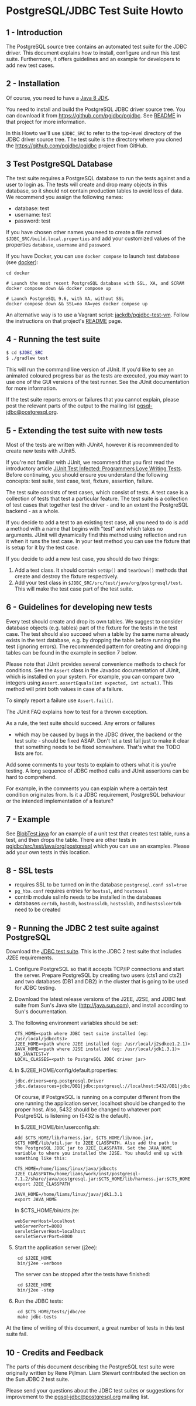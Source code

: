 # PostgreSQL/JDBC Test Suite Howto


## 1 - Introduction

The PostgreSQL source tree contains an automated test suite for
the JDBC driver. This document explains how to install,
configure and run this test suite. Furthermore, it offers
guidelines and an example for developers to add new test cases.

## 2 - Installation

Of course, you need to have a [Java 8 JDK](https://www.oracle.com/technetwork/java/javase/downloads/index.html).

You need to install and build the PostgreSQL JDBC driver source
tree. You can download it from https://github.com/pgjdbc/pgjdbc.  See
[README](https://github.com/pgjdbc/pgjdbc) in that project for more information.

In this Howto we'll use `$JDBC_SRC` to refer to the top-level directory
of the JDBC driver source tree.  The test suite is the directory where you cloned the https://github.com/pgjdbc/pgjdbc project from GitHub.

## 3 Test PostgreSQL Database

The test suite requires a PostgreSQL database to run the tests against
and a user to login as. The tests will create and drop many objects in
this database, so it should not contain production tables to avoid
loss of data. We recommend you assign the following names:

- database: test
- username: test
- password: test

If you have chosen other names you need to
create a file named `$JDBC_SRC/build.local.properties` and add your
customized values of the properties `database`, `username` and
`password`.

If you have Docker, you can use `docker compose` to launch test database (see [docker](docker)):

    cd docker

    # Launch the most recent PostgreSQL database with SSL, XA, and SCRAM
    docker compose down && docker compose up

    # Launch PostgreSQL 9.6, with XA, without SSL
    docker compose down && SSL=no XA=yes docker compose up

An alternative way is to use a Vagrant script: [jackdb/pgjdbc-test-vm](https://github.com/jackdb/pgjdbc-test-vm).
Follow the instructions on that project's [README](https://github.com/jackdb/pgjdbc-test-vm) page.

## 4 - Running the test suite

```sh
$ cd $JDBC_SRC
$ ./gradlew test
```

This will run the command line version of JUnit. If you'd like
to see an animated coloured progress bar as the tests are
executed, you may want to use one of the GUI versions of the
test runner. See the JUnit documentation for more information.

If the test suite reports errors or failures that you cannot
explain, please post the relevant parts of the output to the
mailing list pgsql-jdbc@postgresql.org.

## 5 - Extending the test suite with new tests

Most of the tests are written with JUnit4, however it is recommended to create new tests with JUnit5.

If you're not familiar with JUnit, we recommend that you
first read the introductory article [JUnit Test Infected:
Programmers Love Writing Tests](http://junit.sourceforge.net/doc/testinfected/testing.htm).
Before continuing, you should ensure you understand the
following concepts: test suite, test case, test, fixture,
assertion, failure.

The test suite consists of test cases, which consist of tests.
A test case is a collection of tests that test a particular
feature. The test suite is a collection of test cases that
together test the driver - and to an extent the PostgreSQL
backend - as a whole.

If you decide to add a test to an existing test case, all you
need to do is add a method with a name that begins with "test"
and which takes no arguments. JUnit will dynamically find this
method using reflection and run it when it runs the test case.
In your test method you can use the fixture that is setup for it
by the test case.

If you decide to add a new test case, you should do two things:

1. Add a test class. It should
   contain `setUp()` and `tearDown()` methods that create and destroy
   the fixture respectively.
2. Add your test class in `$JDBC_SRC/src/test/java/org/postgresql/test`. This will make the test case
   part of the test suite.

## 6 - Guidelines for developing new tests

Every test should create and drop its own tables. We suggest to
consider database objects (e.g. tables) part of the fixture for
the tests in the test case. The test should also succeed when a
table by the same name already exists in the test database, e.g.
by dropping the table before running the test (ignoring errors).
The recommended pattern for creating and dropping tables can be
found in the example in section 7 below.

Please note that JUnit provides several convenience methods to
check for conditions. See the `Assert` class in the Javadoc
documentation of JUnit, which is installed on your system. For
example, you can compare two integers using
`Assert.assertEquals(int expected, int actual)`. This method
will print both values in case of a failure.

To simply report a failure use `Assert.fail()`.

The JUnit FAQ explains how to test for a thrown exception.

As a rule, the test suite should succeed. Any errors or failures
- which may be caused by bugs in the JDBC driver, the backend or
the test suite - should be fixed ASAP. Don't let a test fail
just to make it clear that something needs to be fixed somewhere.
That's what the TODO lists are for.

Add some comments to your tests to explain to others what it is
you're testing. A long sequence of JDBC method calls and JUnit
assertions can be hard to comprehend.

For example, in the comments you can explain where a certain test
condition originates from. Is it a JDBC requirement, PostgreSQL
behaviour or the intended implementation of a feature?

## 7 - Example

See [BlobTest.java](https://github.com/pgjdbc/pgjdbc/blob/master/pgjdbc/src/test/java/org/postgresql/test/jdbc2/BlobTest.java) for an example of a unit test that creates  test table, runs a test, and then drops the table. There are other tests in [pgjdbc/src/test/java/org/postgresql](https://github.com/pgjdbc/pgjdbc/tree/master/pgjdbc/src/test/java/org/postgresql) which you can use an examples. Please add your own tests in this location.

## 8 - SSL tests

- requires SSL to be turned on in the database `postgresql.conf ssl=true`
- `pg_hba.conf` requires entries for `hostssl`, and `hostnossl`
- contrib module sslinfo needs to be installed in the databases
- databases `certdb`, `hostdb`, `hostnossldb`, `hostssldb`, and `hostsslcertdb` need to be created


## 9 - Running the JDBC 2 test suite against PostgreSQL

Download the [JDBC test suite](http://java.sun.com/products/jdbc/jdbctestsuite-1_2_1.html).
This is the JDBC 2 test suite that includes J2EE requirements.

1. Configure PostgreSQL so that it accepts TCP/IP connections and
   start the server. Prepare PostgreSQL by creating two users (cts1
   and cts2) and two databases (DB1 and DB2) in the cluster that is
   going to be used for JDBC testing.

2. Download the latest release versions of the J2EE, J2SE, and JDBC
   test suite from Sun's Java site (http://java.sun.com), and install
   according to Sun's documentation.

3. The following environment variables should be set:

       CTS_HOME=<path where JDBC test suite installed (eg: /usr/local/jdbccts)>
       J2EE_HOME=<path where J2EE installed (eg: /usr/local/j2sdkee1.2.1)>
       JAVA_HOME=<path where J2SE installed (eg: /usr/local/jdk1.3.1)>
       NO_JAVATEST=Y
       LOCAL_CLASSES=<path to PostgreSQL JDBC driver jar>

4. In $J2EE_HOME/config/default.properties:

       jdbc.drivers=org.postgresql.Driver
       jdbc.datasources=jdbc/DB1|jdbc:postgresql://localhost:5432/DB1|jdbc/DB2|jdbc:postgresq://localhost:5432/DB2

    Of course, if PostgreSQL is running on a computer different from
    the one running the application server, localhost should be changed
    to the proper host. Also, 5432 should be changed to whatever port
    PostgreSQL is listening on (5432 is the default).

    In $J2EE_HOME/bin/userconfig.sh:

       Add $CTS_HOME/lib/harness.jar, $CTS_HOME/lib/moo.jar,
       $CTS_HOME/lib/util.jar to J2EE_CLASSPATH. Also add the path to
       the PostgreSQL JDBC jar to J2EE_CLASSPATH. Set the JAVA_HOME
       variable to where you installed the J2SE. You should end up with
       something like this:

       CTS_HOME=/home/liams/linux/java/jdbccts
       J2EE_CLASSPATH=/home/liams/work/inst/postgresql-7.1.2/share/java/postgresql.jar:$CTS_HOME/lib/harness.jar:$CTS_HOME/lib/moo.jar:$CTS_HOME/lib/util.jar
       export J2EE_CLASSPATH

       JAVA_HOME=/home/liams/linux/java/jdk1.3.1
       export JAVA_HOME

   In $CTS_HOME/bin/cts.jte:

       webServerHost=localhost
       webServerPort=8000
       servletServerHost=localhost
       servletServerPort=8000

5. Start the application server (j2ee):

        cd $J2EE_HOME
        bin/j2ee -verbose

    The server can be stopped after the tests have finished:

        cd $J2EE_HOME
        bin/j2ee -stop

6. Run the JDBC tests:

        cd $CTS_HOME/tests/jdbc/ee
        make jdbc-tests

At the time of writing of this document, a great number of tests
in this test suite fail.

## 10 - Credits and Feedback

The parts of this document describing the PostgreSQL test suite
were originally written by Rene Pijlman. Liam Stewart contributed
the section on the Sun JDBC 2 test suite.

Please send your questions about the JDBC test suites or suggestions
for improvement to the pgsql-jdbc@postgresql.org mailing list.
